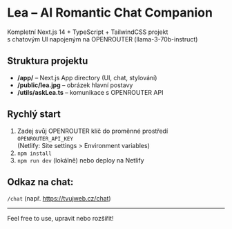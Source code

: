 # Lea – AI Romantic Chat Companion

Kompletní Next.js 14 + TypeScript + TailwindCSS projekt  
s chatovým UI napojeným na OPENROUTER (llama-3-70b-instruct)

## Struktura projektu
- **/app/** – Next.js App directory (UI, chat, stylování)
- **/public/lea.jpg** – obrázek hlavní postavy
- **/utils/askLea.ts** – komunikace s OPENROUTER API

## Rychlý start
1. Zadej svůj OPENROUTER klíč do proměnné prostředí `OPENROUTER_API_KEY`  
   (Netlify: Site settings > Environment variables)
2. `npm install`
3. `npm run dev` (lokálně) nebo deploy na Netlify

## Odkaz na chat:  
`/chat` (např. https://tvujweb.cz/chat)

---

Feel free to use, upravit nebo rozšířit!
